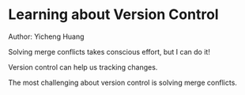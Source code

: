 # Learning about Version Control
Author: Yicheng Huang

Solving merge conflicts takes conscious effort, but I can do it!

Version control can help us tracking changes.

The most challenging about version control is solving merge conflicts.